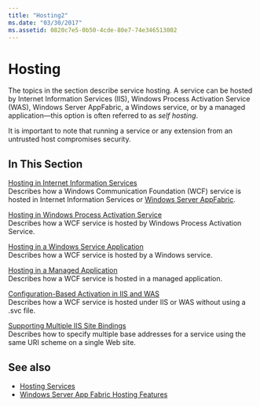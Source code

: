 ```yaml
---
title: "Hosting2"
ms.date: "03/30/2017"
ms.assetid: 0820c7e5-0b50-4cde-80e7-74e346513002
---
```

# Hosting
The topics in the section describe service hosting. A service can be hosted by Internet Information Services (IIS), Windows Process Activation Service (WAS), Windows Server AppFabric, a Windows service, or by a managed application—this option is often referred to as *self hosting*.  
  
 It is important to note that running a service or any extension from an untrusted host compromises security.  
  
## In This Section  
 [Hosting in Internet Information Services](../../../../docs/framework/wcf/feature-details/hosting-in-internet-information-services.md)  
 Describes how a Windows Communication Foundation (WCF) service is hosted in Internet Information Services or [Windows Server AppFabric](https://go.microsoft.com/fwlink/?LinkId=196496).  
  
 [Hosting in Windows Process Activation Service](../../../../docs/framework/wcf/feature-details/hosting-in-windows-process-activation-service.md)  
 Describes how a WCF service is hosted by Windows Process Activation Service.  
  
 [Hosting in a Windows Service Application](../../../../docs/framework/wcf/feature-details/hosting-in-a-windows-service-application.md)  
 Describes how a WCF service is hosted by a Windows service.  
  
 [Hosting in a Managed Application](../../../../docs/framework/wcf/feature-details/hosting-in-a-managed-application.md)  
 Describes how a WCF service is hosted in a managed application.  
  
 [Configuration-Based Activation in IIS and WAS](../../../../docs/framework/wcf/feature-details/configuration-based-activation-in-iis-and-was.md)  
 Describes how a WCF service is hosted under IIS or WAS without using a .svc file.  
  
 [Supporting Multiple IIS Site Bindings](../../../../docs/framework/wcf/feature-details/supporting-multiple-iis-site-bindings.md)  
 Describes how to specify multiple base addresses for a service using the same URI scheme on a single Web site.  
  
## See also
- [Hosting Services](../../../../docs/framework/wcf/hosting-services.md)
- [Windows Server App Fabric Hosting Features](https://go.microsoft.com/fwlink/?LinkId=201276)
